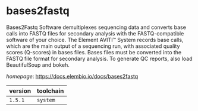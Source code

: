 # bases2fastq

Bases2Fastq Software demultiplexes sequencing data and converts base calls   into FASTQ files for secondary analysis with the FASTQ-compatible software of your choice.   The Element AVITI™ System records base calls, which are the main output of a sequencing run,  with associated quality scores (Q-scores) in bases files. Bases files must be converted into  the FASTQ file format for secondary analysis.   To generate QC reports, also load BeautifulSoup and bokeh.

*homepage*: <https://docs.elembio.io/docs/bases2fastq>

version | toolchain
--------|----------
``1.5.1`` | ``system``
